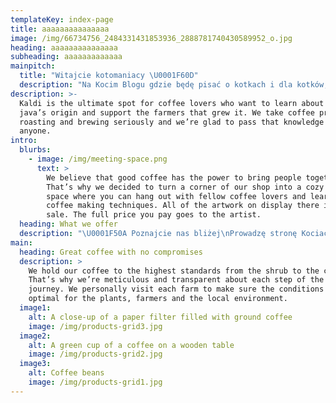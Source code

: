 ```yaml
---
templateKey: index-page
title: aaaaaaaaaaaaaaa
image: /img/66734756_2484331431853936_2888781740430589952_o.jpg
heading: aaaaaaaaaaaaaaa
subheading: aaaaaaaaaaaaa
mainpitch:
  title: "Witajcie kotomaniacy \U0001F60D"
  description: "Na Kocim Blogu gdzie będę pisać o kotkach i dla kotków, nie zabraknie tu wpisów dla ich sługusów. \U0001F606"
description: >-
  Kaldi is the ultimate spot for coffee lovers who want to learn about their
  java’s origin and support the farmers that grew it. We take coffee production,
  roasting and brewing seriously and we’re glad to pass that knowledge to
  anyone.
intro:
  blurbs:
    - image: /img/meeting-space.png
      text: >
        We believe that good coffee has the power to bring people together.
        That’s why we decided to turn a corner of our shop into a cozy meeting
        space where you can hang out with fellow coffee lovers and learn about
        coffee making techniques. All of the artwork on display there is for
        sale. The full price you pay goes to the artist.
  heading: What we offer
  description: "\U0001F50A Poznajcie nas bliżej\nProwadzę stronę Kociaciocia.foto gdzie możecie śledzić co się dzieje w kocim świecie Kici i Kisielka.\n\nFotografuję przede wszystkim koty, chętnie wspieram adopciaki.\n\nDziele się doświadczeniem, testuje kocie gadżety, poruszam ważne tematy na temat kotów.\n\nA to wszystko dzięki nim:"
main:
  heading: Great coffee with no compromises
  description: >
    We hold our coffee to the highest standards from the shrub to the cup.
    That’s why we’re meticulous and transparent about each step of the coffee’s
    journey. We personally visit each farm to make sure the conditions are
    optimal for the plants, farmers and the local environment.
  image1:
    alt: A close-up of a paper filter filled with ground coffee
    image: /img/products-grid3.jpg
  image2:
    alt: A green cup of a coffee on a wooden table
    image: /img/products-grid2.jpg
  image3:
    alt: Coffee beans
    image: /img/products-grid1.jpg
---
```


